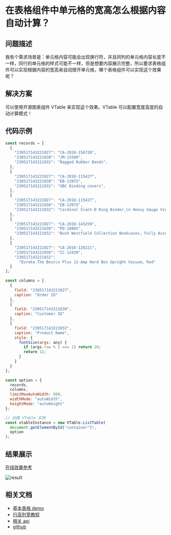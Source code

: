 # 在表格组件中单元格的宽高怎么根据内容自动计算？

## 问题描述

我有个需求场景是：单元格内容可能会出现换行符，并且同列的单元格内容长度不一样，同行的单元格的样式可能不一样，但是想要内容展示完整，所以要求表格组件可以实现根据内容的宽高来自动撑开单元格，哪个表格组件可以实现这个效果呢？

## 解决方案

可以使用开源图表组件 VTable 来实现这个效果。VTable 可以配置宽度高度的自动计算模式！

## 代码示例

```javascript
const records = [
  {
    "230517143221027": "CA-2018-156720",
    "230517143221030": "JM-15580",
    "230517143221032": "Bagged Rubber Bands",
  },
  {
    "230517143221027": "CA-2018-115427",
    "230517143221030": "EB-13975",
    "230517143221032": "GBC Binding covers",
  },
  {
    "230517143221027": "CA-2018-115427",
    "230517143221030": "EB-13975",
    "230517143221032": "Cardinal Slant-D Ring Binder,\n Heavy Gauge Vinyl",
  },
  {
    "230517143221027": "CA-2018-143259",
    "230517143221030": "PO-18865",
    "230517143221032": "Bush Westfield Collection Bookcases, Fully Assembled",
  },
  {
    "230517143221027": "CA-2018-126221",
    "230517143221030": "CC-12430",
    "230517143221032":
      "Eureka The Boss\n Plus 12-Amp Hard Box Upright Vacuum, Red"
  }
];

const columns = [
  {
    field: "230517143221027",
    caption: "Order ID"
  },
  {
    field: "230517143221030",
    caption: "Customer ID"
  },
  {
    field: "230517143221032",
    caption: "Product Name",
    style: {
      fontSize(args: any) {
        if (args.row % 2 === 1) return 20;
        return 12;
      }
    }
  }
];

const option = {
  records,
  columns,
  limitMaxAutoWidth: 800,
  widthMode: "autoWidth",
  heightMode: "autoHeight"
};

// 创建 VTable 实例
const vtableInstance = new VTable.ListTable(
  document.getElementById("container")!,
  option
);
```

## 结果展示

[在线效果参考](https://codesandbox.io/s/vtable-widthmode-heightmode-56m24x)

![result](/vtable/faq/3-0.png)

## 相关文档

- [基本表格 demo](https://visactor.io/vtable/demo/table-type/list-table)
- [行高列宽教程](https://visactor.io/vtable/guide/basic_function/row_height_column_width)
- [相关 api](<https://visactor.io/vtable/option/ListTable#widthMode('standard'%20%7C%20'adaptive'%20%7C%20'autoWidth')%20=%20'standard'>)
- [github](https://github.com/VisActor/VTable)
